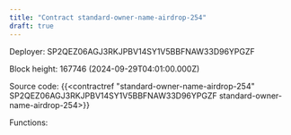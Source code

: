 ```yaml
---
title: "Contract standard-owner-name-airdrop-254"
draft: true
---
```

Deployer: SP2QEZ06AGJ3RKJPBV14SY1V5BBFNAW33D96YPGZF


 



Block height: 167746 (2024-09-29T04:01:00.000Z)

Source code: {{<contractref "standard-owner-name-airdrop-254" SP2QEZ06AGJ3RKJPBV14SY1V5BBFNAW33D96YPGZF standard-owner-name-airdrop-254>}}

Functions:


